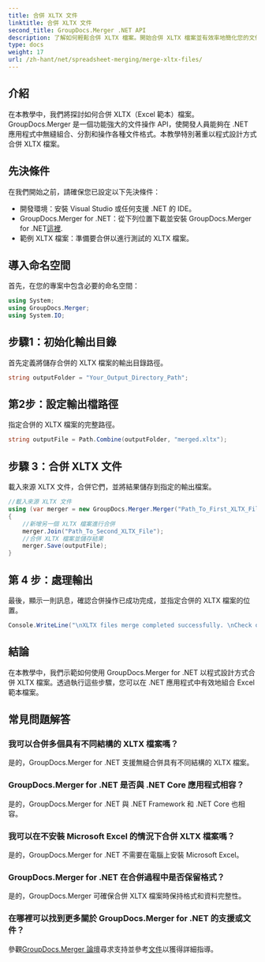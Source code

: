 ```yaml
---
title: 合併 XLTX 文件
linktitle: 合併 XLTX 文件
second_title: GroupDocs.Merger .NET API
description: 了解如何輕鬆合併 XLTX 檔案。開始合併 XLTX 檔案並有效率地簡化您的文件管理任務。
type: docs
weight: 17
url: /zh-hant/net/spreadsheet-merging/merge-xltx-files/
---
```

## 介紹
在本教學中，我們將探討如何合併 XLTX（Excel 範本）檔案。 GroupDocs.Merger 是一個功能強大的文件操作 API，使開發人員能夠在 .NET 應用程式中無縫組合、分割和操作各種文件格式。本教學特別著重以程式設計方式合併 XLTX 檔案。
## 先決條件
在我們開始之前，請確保您已設定以下先決條件：
- 開發環境：安裝 Visual Studio 或任何支援 .NET 的 IDE。
-  GroupDocs.Merger for .NET：從下列位置下載並安裝 GroupDocs.Merger for .NET[這裡](https://releases.groupdocs.com/merger/net/).
- 範例 XLTX 檔案：準備要合併以進行測試的 XLTX 檔案。

## 導入命名空間
首先，在您的專案中包含必要的命名空間：
```csharp
using System; 
using GroupDocs.Merger;
using System.IO;
```
## 步驟1：初始化輸出目錄
首先定義將儲存合併的 XLTX 檔案的輸出目錄路徑。
```csharp
string outputFolder = "Your_Output_Directory_Path";
```
## 第2步：設定輸出檔路徑
指定合併的 XLTX 檔案的完整路徑。
```csharp
string outputFile = Path.Combine(outputFolder, "merged.xltx");
```
## 步驟 3：合併 XLTX 文件
載入來源 XLTX 文件，合併它們，並將結果儲存到指定的輸出檔案。
```csharp
//載入來源 XLTX 文件
using (var merger = new GroupDocs.Merger.Merger("Path_To_First_XLTX_File"))
{
    //新增另一個 XLTX 檔案進行合併
    merger.Join("Path_To_Second_XLTX_File");
    //合併 XLTX 檔案並儲存結果
    merger.Save(outputFile);
}
```
## 第 4 步：處理輸出
最後，顯示一則訊息，確認合併操作已成功完成，並指定合併的 XLTX 檔案的位置。
```csharp
Console.WriteLine("\nXLTX files merge completed successfully. \nCheck output in {0}", outputFolder);
```

## 結論
在本教學中，我們示範如何使用 GroupDocs.Merger for .NET 以程式設計方式合併 XLTX 檔案。透過執行這些步驟，您可以在 .NET 應用程式中有效地組合 Excel 範本檔案。

## 常見問題解答
### 我可以合併多個具有不同結構的 XLTX 檔案嗎？
是的，GroupDocs.Merger for .NET 支援無縫合併具有不同結構的 XLTX 檔案。
### GroupDocs.Merger for .NET 是否與 .NET Core 應用程式相容？
是的，GroupDocs.Merger for .NET 與 .NET Framework 和 .NET Core 也相容。
### 我可以在不安裝 Microsoft Excel 的情況下合併 XLTX 檔案嗎？
是的，GroupDocs.Merger for .NET 不需要在電腦上安裝 Microsoft Excel。
### GroupDocs.Merger for .NET 在合併過程中是否保留格式？
是的，GroupDocs.Merger 可確保合併 XLTX 檔案時保持格式和資料完整性。
### 在哪裡可以找到更多關於 GroupDocs.Merger for .NET 的支援或文件？
參觀[GroupDocs.Merger 論壇](https://forum.groupdocs.com/c/merger/32)尋求支持並參考[文件](https://reference.groupdocs.com/merger/net/)以獲得詳細指導。